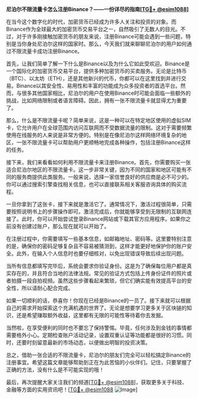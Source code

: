 **尼泊尔不限流量卡怎么注册Binance？——一份详尽的指南[[TG💪+ @esim1088](https://t.me/s/esim1088)]**

在当今这个数字化的时代，加密货币已经成为许多人关注和投资的对象。而Binance作为全球最大的加密货币交易平台之一，自然吸引了无数人的目光。不过，对于许多刚接触加密货币的朋友来说，注册Binance可能会遇到一些问题，特别是当你身处尼泊尔这样的国家时。那么，今天我们就来聊聊尼泊尔的用户如何通过不限流量卡成功注册Binance。

首先，让我们简单了解一下什么是Binance以及为什么它如此受欢迎。Binance是一个国际化的加密货币交易平台，提供多种加密货币的买卖服务。无论是比特币（BTC）、以太坊（ETH），还是其他新兴的代币，你都可以在这里找到并进行交易。Binance以其安全性、易用性和丰富的功能成为众多投资者的首选平台。然而，与很多其他国家相比，尼泊尔的用户在使用Binance时可能会面临一些额外的挑战，比如网络限制或者语言障碍。因此，拥有一张不限流量卡就显得尤为重要了。

那么，什么是不限流量卡呢？简单来说，这是一种可以在特定地区使用的虚拟SIM卡，它允许用户在全球范围内访问互联网而不受数据流量的限制。这对于需要频繁使用在线服务的人来说是非常方便的。特别是在像尼泊尔这样网络环境复杂的地区，一张不限流量卡可以帮助用户更顺畅地完成各种操作，包括注册Binance这样的任务。

接下来，我们来看看如何利用不限流量卡来注册Binance。首先，你需要购买一张适合尼泊尔地区的不限流量卡。这一步非常关键，因为不同的国家和地区可能有不同的服务商提供此类服务。一般来说，选择一家信誉良好的供应商是必不可少的。你可以通过搜索引擎查找相关信息，也可以直接联系相关客服咨询具体的购买流程。

一旦你拿到了这张卡，接下来就是激活它了。通常情况下，激活过程很简单，只需要按照说明书上的步骤操作即可。激活完成后，你就能够享受到无限制的互联网连接了。此时，你可以开始尝试登录Binance网站或下载其官方应用程序。如果你之前没有创建过账户，那么现在就可以开始了。

在注册过程中，你需要填写一些基本信息，如邮箱地址、密码等。这里要特别注意的是，确保你的密码足够复杂且不容易被猜测到，这样才能更好地保护你的账户安全。此外，在输入个人信息时也要仔细核对，以免出现错误导致后续出现问题。

当所有信息都填写完毕后，系统会要求你验证身份。这是为了确保每位用户都是真实存在的，并且符合当地的法律法规。常见的验证方式包括上传身份证件的照片或者拍摄一段自拍视频。虽然这些步骤看起来繁琐，但它们确实能有效提高平台的安全性，所以请耐心配合完成。

如果一切顺利的话，恭喜你！你现在已经是Binance的一员了。接下来就可以根据自己的需求开始探索这个充满机遇的世界了。无论是想要学习更多关于区块链的知识，还是希望赚取额外收益，这里都有无限的可能性等待着你去发掘。

当然啦，在享受便利的同时也不要忘了保持警惕。毕竟，任何涉及到金钱的事情都需要格外小心。定期检查账户活动记录，设置双重认证等功能都是很好的习惯。同时，还要时刻留意最新的市场动态，以便做出明智的投资决策。

总之，借助一张合适的不限流量卡，尼泊尔的朋友们完全可以轻松搞定Binance的注册事宜。希望这篇文章能够帮助到正在为此苦恼的小伙伴们。记住，只要掌握了正确的方法，没有什么是不可能实现的哦！

最后，再次提醒大家关注我们的频道[[TG💪+ @esim1088](https://t.me/s/esim1088)]，获取更多关于科技、金融等方面的实用资讯吧！[[TG💪+ @esim1088](https://t.me/s/esim1088) ![Image](https://i.postimg.cc/4NQfJmqS/Snipaste-2025-05-13-00-14-12.png)]